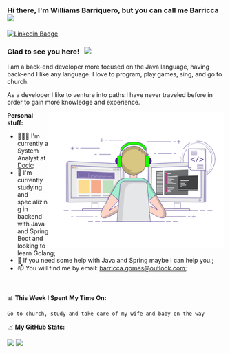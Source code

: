 ### Hi there, I'm Williams Barriquero, but you can call me Barricca <img src="https://media.giphy.com/media/hvRJCLFzcasrR4ia7z/giphy.gif" width="25px">

[![Linkedin Badge](https://img.shields.io/badge/-LinkedIn-0e76a8?style=flat-square&logo=Linkedin&logoColor=white)](https://www.linkedin.com/in/williamsbgomes)

### Glad to see you here! &nbsp; ![](https://visitor-badge.glitch.me/badge?page_id=barricca.barricca)

I am a back-end developer more focused on the Java language, having back-end I like any language. I love to program, play games, sing, and go to church.

As a developer I like to venture into paths I have never traveled before in order to gain more knowledge and experience.

<img align="right" alt="GIF" src="https://github.com/barricca/barricca/blob/main/coding.gif?raw=true" width="408" height="318" />
  

**Personal stuff:**

- 👨🏻‍💻 I'm currently a System Analyst at [Dock](https://www.linkedin.com/company/dock-community);
- 🚀 I'm currently studying and specializing in backend with Java and Spring Boot and looking to learn Golang;
- 💬 If you need some help with Java and Spring maybe I can help you.;
- 📫 You will find me by email: barricca.gomes@outlook.com;

</br>

📊 **This Week I Spent My Time On:**
<!--START_SECTION:waka-->
```text
Go to church, study and take care of my wife and baby on the way
```
<!--END_SECTION:waka-->

📈 **My GitHub Stats:**

<p>
  <img height="180em" src="https://github-readme-stats.vercel.app/api?username=barricca&count_private=true&show_icons=true&hide_border=true&include_all_commits=true&theme=github_dark" />
  <img height="180em" src="https://github-readme-stats.vercel.app/api/top-langs/?username=barricca&exclude_repo=KNN-Image-Classification&show_icons=true&hide_border=true&layout=compact&langs_count=8"/>
</p>




